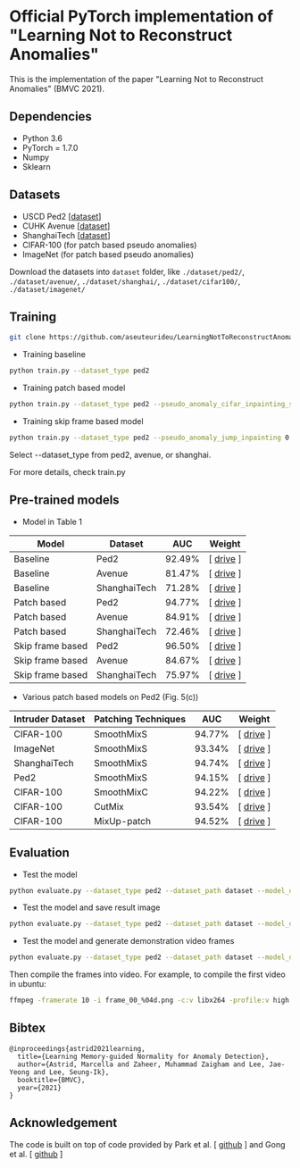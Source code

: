 # Official PyTorch implementation of "Learning Not to Reconstruct Anomalies"
This is the implementation of the paper "Learning Not to Reconstruct Anomalies" (BMVC 2021).

## Dependencies
* Python 3.6
* PyTorch = 1.7.0 
* Numpy
* Sklearn

## Datasets
* USCD Ped2 [[dataset](https://drive.google.com/file/d/1vyMLa0Oz7fcFv0Fx_qLsnb5Jz-o4rGFx/view?usp=sharing)]
* CUHK Avenue [[dataset](https://drive.google.com/file/d/1m0qAVDY9AZKa7eebnuONtPBrD-49TpV3/view?usp=sharing)]
* ShanghaiTech [[dataset](https://drive.google.com/file/d/1vC4ZHikCnum7H3x5kkwNree4PdkEa-L_/view?usp=sharing)]
* CIFAR-100 (for patch based pseudo anomalies)
* ImageNet (for patch based pseudo anomalies)

Download the datasets into ``dataset`` folder, like ``./dataset/ped2/``, ``./dataset/avenue/``, ``./dataset/shanghai/``, ``./dataset/cifar100/``, ``./dataset/imagenet/``

## Training
```bash
git clone https://github.com/aseuteurideu/LearningNotToReconstructAnomalies
```

* Training baseline
```bash
python train.py --dataset_type ped2
```

* Training patch based model
```bash
python train.py --dataset_type ped2 --pseudo_anomaly_cifar_inpainting_smoothborder 0.2 --max_size 0.5 --max_move 10
```

* Training skip frame based model
```bash
python train.py --dataset_type ped2 --pseudo_anomaly_jump_inpainting 0.2 --jump 2 3 4 5
```

Select --dataset_type from ped2, avenue, or shanghai.

For more details, check train.py


## Pre-trained models

* Model in Table 1

| Model           | Dataset       | AUC           | Weight        |
| -------------- | ------------- | ------------- | ------------- | 
| Baseline | Ped2          |   92.49%       | [ [drive](https://drive.google.com/file/d/1KXagNmQyGDhAfTdqIhZ4Y8p67Xps0xq5/view?usp=sharing) ] |
| Baseline | Avenue        |   81.47%       | [ [drive](https://drive.google.com/file/d/1oj9LhD-QkjlvGQLseNNRP0mVwZSTMMKp/view?usp=sharing) ] |
| Baseline | ShanghaiTech  |   71.28%       | [ [drive](https://drive.google.com/file/d/13XVSrEIdgvbOcAt7kUITD6zXNuNF0e3R/view?usp=sharing) ] |
| Patch based  | Ped2          |   94.77%       | [ [drive](https://drive.google.com/file/d/18NO0CyaCGT4jUhtcilxdGt7ud6P7vmI6/view?usp=sharing) ] |
| Patch based  | Avenue        |   84.91%       | [ [drive](https://drive.google.com/file/d/1ncIiq4y5FOOPPwI-MBy8v4d1GkU0oYYF/view?usp=sharing) ] |
| Patch based  | ShanghaiTech  |   72.46%       | [ [drive](https://drive.google.com/file/d/130IxtMIDETPG4hBdiL_BP5LQQWoGHkdM/view?usp=sharing) ] |
| Skip frame based | Ped2          |   96.50%       | [ [drive](https://drive.google.com/file/d/18NO0CyaCGT4jUhtcilxdGt7ud6P7vmI6/view?usp=sharing) ] |
| Skip frame based  | Avenue        |   84.67%       | [ [drive](https://drive.google.com/file/d/1jE4Y4PKZn6NswjMEnAk_cKvxsRofJ_xT/view?usp=sharing) ] |
| Skip frame based  | ShanghaiTech  |   75.97%       | [ [drive](https://drive.google.com/file/d/1CSimSklxoCbWWIckZyLVs244iUTMfEYn/view?usp=sharing) ] |

* Various patch based models on Ped2 (Fig. 5(c))

| Intruder Dataset    | Patching Techniques       | AUC           | Weight        | 
| -------------- | ------------- | ------------- | ------------- | 
| CIFAR-100 | SmoothMixS          |   94.77%       | [ [drive](https://drive.google.com/file/d/18NO0CyaCGT4jUhtcilxdGt7ud6P7vmI6/view?usp=sharing) ] | 
| ImageNet | SmoothMixS        |   93.34%       | [ [drive](https://drive.google.com/file/d/1CdEwSd5ouBBcGeuJci3EN92nLG5whLw_/view?usp=sharing) ] | 
| ShanghaiTech | SmoothMixS  |   94.74%       | [ [drive](https://drive.google.com/file/d/1poPCMmq4LxldqLq3Fk5RkzmBY1P-UpjE/view?usp=sharing) ] |
| Ped2     | SmoothMixS          |   94.15%       | [ [drive](https://drive.google.com/file/d/1G0QUKkX_VqEZ6X4MbLFGENx0zJkLI2x-/view?usp=sharing) ] | 
| CIFAR-100     | SmoothMixC        |   94.22%       | [ [drive](https://drive.google.com/file/d/1z2uj16Lc-ntUrphTeSuR5g_UIY5f3Kp2/view?usp=sharing) ] |
| CIFAR-100    | CutMix  |   93.54%       | [ [drive](https://drive.google.com/file/d/1elKKdcoa5FLqqY9ebDdEDNiro7Lady0n/view?usp=sharing) ] | 
| CIFAR-100    | MixUp-patch  |   94.52%       | [ [drive](https://drive.google.com/file/d/1hIKSLJIU5SLCKvEFoQSQoqanREpQkrIA/view?usp=sharing) ] | 

## Evaluation
* Test the model
```bash
python evaluate.py --dataset_type ped2 --dataset_path dataset --model_dir path_to_weight_file.pth
```
* Test the model and save result image
```bash
python evaluate.py --dataset_type ped2 --dataset_path dataset --model_dir path_to_weight_file.pth --img_dir folder_path_to_save_image_results
```
* Test the model and generate demonstration video frames
```bash
python evaluate.py --dataset_type ped2 --dataset_path dataset --model_dir path_to_weight_file.pth --vid_dir folder_path_to_save_video_results
```
Then compile the frames into video. For example, to compile the first video in ubuntu:
```bash
ffmpeg -framerate 10 -i frame_00_%04d.png -c:v libx264 -profile:v high -crf 20 -pix_fmt yuv420p video_00.mp4
```


## Bibtex
```
@inproceedings{astrid2021learning,
  title={Learning Memory-guided Normality for Anomaly Detection},
  author={Astrid, Marcella and Zaheer, Muhammad Zaigham and Lee, Jae-Yeong and Lee, Seung-Ik},
  booktitle={BMVC},
  year={2021}
}
```

## Acknowledgement
The code is built on top of code provided by Park et al. [ [github](https://github.com/cvlab-yonsei/MNAD) ] and Gong et al. [ [github](https://github.com/donggong1/memae-anomaly-detection) ]
